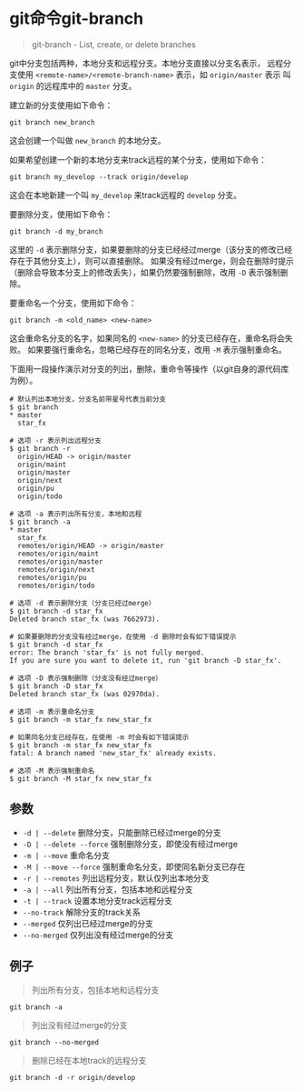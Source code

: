 # git命令git-branch

> git-branch - List, create, or delete branches

git中分支包括两种，本地分支和远程分支。本地分支直接以分支名表示，
远程分支使用 `<remote-name>/<remote-branch-name>` 表示，如 `origin/master` 表示
叫 `origin` 的远程库中的 `master` 分支。

建立新的分支使用如下命令：

```shell
git branch new_branch
```

这会创建一个叫做 `new_branch` 的本地分支。

如果希望创建一个新的本地分支来track远程的某个分支，使用如下命令：

```shell
git branch my_develop --track origin/develop
```

这会在本地新建一个叫 `my_develop` 来track远程的 `develop` 分支。

要删除分支，使用如下命令：

```shell
git branch -d my_branch
```

这里的 `-d` 表示删除分支，如果要删除的分支已经经过merge（该分支的修改已经存在于其他分支上），则可以直接删除。
如果没有经过merge，则会在删除时提示（删除会导致本分支上的修改丢失），如果仍然要强制删除，改用 `-D` 表示强制删除。

要重命名一个分支，使用如下命令：

```shell
git branch -m <old_name> <new-name>
```

这会重命名分支的名字，如果同名的 `<new-name>` 的分支已经存在，重命名将会失败。
如果要强行重命名，忽略已经存在的同名分支，改用 `-M` 表示强制重命名。

下面用一段操作演示对分支的列出，删除，重命令等操作（以git自身的源代码库为例）。

```shell
# 默认列出本地分支，分支名前带星号代表当前分支
$ git branch
* master
  star_fx

# 选项 -r 表示列出远程分支
$ git branch -r
  origin/HEAD -> origin/master
  origin/maint
  origin/master
  origin/next
  origin/pu
  origin/todo

# 选项 -a 表示列出所有分支，本地和远程
$ git branch -a
* master
  star_fx
  remotes/origin/HEAD -> origin/master
  remotes/origin/maint
  remotes/origin/master
  remotes/origin/next
  remotes/origin/pu
  remotes/origin/todo

# 选项 -d 表示删除分支（分支已经过merge）
$ git branch -d star_fx
Deleted branch star_fx (was 7662973).

# 如果要删除的分支没有经过merge，在使用 -d 删除时会有如下错误提示
$ git branch -d star_fx
error: The branch 'star_fx' is not fully merged.
If you are sure you want to delete it, run 'git branch -D star_fx'.

# 选项 -D 表示强制删除（分支没有经过merge）
$ git branch -D star_fx
Deleted branch star_fx (was 02970da).

# 选项 -m 表示重命名分支
$ git branch -m star_fx new_star_fx

# 如果同名分支已经存在，在使用 -m 时会有如下错误提示
$ git branch -m star_fx new_star_fx
fatal: A branch named 'new_star_fx' already exists.

# 选项 -M 表示强制重命名
$ git branch -M star_fx new_star_fx
```

## 参数

* `-d | --delete` 删除分支，只能删除已经过merge的分支
* `-D | --delete --force` 强制删除分支，即使没有经过merge
* `-m | --move` 重命名分支
* `-M | --move --force` 强制重命名分支，即使同名新分支已存在
* `-r | --remotes` 列出远程分支，默认仅列出本地分支
* `-a | --all` 列出所有分支，包括本地和远程分支
* `-t | --track` 设置本地分支track远程分支
* `--no-track` 解除分支的track关系
* `--merged` 仅列出已经过merge的分支
* `--no-merged` 仅列出没有经过merge的分支

## 例子

> 列出所有分支，包括本地和远程分支

```shell
git branch -a
```

> 列出没有经过merge的分支

```shell
git branch --no-merged
```

> 删除已经在本地track的远程分支

```shell
git branch -d -r origin/develop
```
